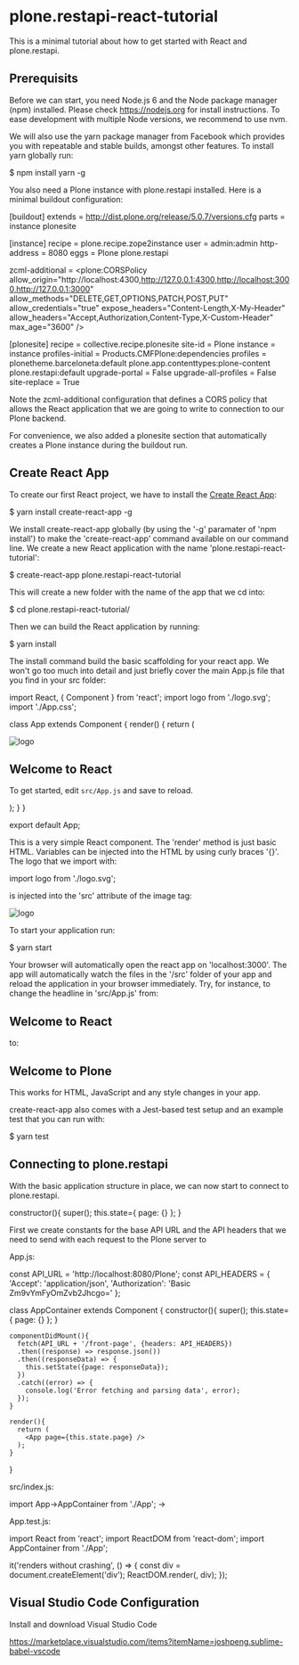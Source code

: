 plone.restapi-react-tutorial
============================

This is a minimal tutorial about how to get started with React and plone.restapi.

Prerequisits
------------

Before we can start, you need Node.js 6 and the Node package manager (npm) installed. Please check https://nodejs.org for install instructions.
To ease development with multiple Node versions, we recommend to use nvm.

We will also use the yarn package manager from Facebook which provides you with repeatable and stable builds, amongst other features. To install yarn globally run:

  $ npm install yarn -g

You also need a Plone instance with plone.restapi installed. Here is a minimal buildout configuration:

  [buildout]
  extends = http://dist.plone.org/release/5.0.7/versions.cfg
  parts = instance
          plonesite

  [instance]
  recipe = plone.recipe.zope2instance
  user = admin:admin
  http-address = 8080
  eggs =
      Plone
      plone.restapi

  zcml-additional =
    <configure xmlns="http://namespaces.zope.org/zope"
              xmlns:plone="http://namespaces.plone.org/plone">
    <plone:CORSPolicy
      allow_origin="http://localhost:4300,http://127.0.0.1:4300,http://localhost:3000,http://127.0.0.1:3000"
      allow_methods="DELETE,GET,OPTIONS,PATCH,POST,PUT"
      allow_credentials="true"
      expose_headers="Content-Length,X-My-Header"
      allow_headers="Accept,Authorization,Content-Type,X-Custom-Header"
      max_age="3600"
      />
    </configure>

  [plonesite]
  recipe = collective.recipe.plonesite
  site-id = Plone
  instance = instance
  profiles-initial = Products.CMFPlone:dependencies
  profiles =
      plonetheme.barceloneta:default
      plone.app.contenttypes:plone-content
      plone.restapi:default
  upgrade-portal = False
  upgrade-all-profiles = False
  site-replace = True

Note the zcml-additional configuration that defines a CORS policy that allows the React application that we are going to write to connection to our Plone backend.

For convenience, we also added a plonesite section that automatically creates a Plone instance during the buildout run.


Create React App
----------------

To create our first React project, we have to install the [Create React App](https://github.com/facebookincubator/create-react-app):

  $ yarn install create-react-app -g

We install create-react-app globally (by using the '-g' paramater of 'npm install') to make the 'create-react-app' command available on our command line.
We create a new React application with the name 'plone.restapi-react-tutorial':

  $ create-react-app plone.restapi-react-tutorial

This will create a new folder with the name of the app that we cd into:

  $ cd plone.restapi-react-tutorial/

Then we can build the React application by running:

  $ yarn install

The install command build the basic scaffolding for your react app. We won't go too much into detail and just briefly cover the main App.js file that you find in your src folder:

  import React, { Component } from 'react';
  import logo from './logo.svg';
  import './App.css';

  class App extends Component {
    render() {
      return (
        <div className="App">
          <div className="App-header">
            <img src={logo} className="App-logo" alt="logo" />
            <h2>Welcome to React</h2>
          </div>
          <p className="App-intro">
            To get started, edit <code>src/App.js</code> and save to reload.
          </p>
        </div>
      );
    }
  }

  export default App;

This is a very simple React component. The 'render' method is just basic HTML. Variables can be injected into the HTML by using curly braces '{}'. The logo that we import with:

  import logo from './logo.svg';

is injected into the 'src' attribute of the image tag:

  <img src={logo} className="App-logo" alt="logo" />

To start your application run:

  $ yarn start

Your browser will automatically open the react app on 'localhost:3000'. 
The app will automatically watch the files in the '/src' folder of your app and reload the application in your browser immediately.
Try, for instance, to change the headline in 'src/App.js' from:

  <h2>Welcome to React</h2>

to:

  <h2>Welcome to Plone</h2>

This works for HTML, JavaScript and any style changes in your app.

create-react-app also comes with a Jest-based test setup and an example test that you can run with:

  $ yarn test


Connecting to plone.restapi
---------------------------

With the basic application structure in place, we can now start to connect to plone.restapi. 


  constructor(){
    super();
    this.state={
      page: {}
    };
  }

First we create constants for the base API URL and the API headers that we need to send with each request to the Plone server to 

App.js:

  const API_URL = 'http://localhost:8080/Plone';
  const API_HEADERS = {
    'Accept': 'application/json',
    'Authorization': 'Basic Zm9vYmFyOmZvb2Jhcgo='
  };


  class AppContainer extends Component {
    constructor(){
      super();
      this.state={
        page: {}
      };
    }

    componentDidMount(){
      fetch(API_URL + '/front-page', {headers: API_HEADERS})
      .then((response) => response.json())
      .then((responseData) => {
        this.setState({page: responseData});
      })
      .catch((error) => {
        console.log('Error fetching and parsing data', error);
      });
    }

    render(){
      return (
        <App page={this.state.page} />
      );
    }
  }

src/index.js:

  import App->AppContainer from './App';
  <App /> -> <AppContainer />

App.test.js:

  import React from 'react';
  import ReactDOM from 'react-dom';
  import AppContainer from './App';

  it('renders without crashing', () => {
    const div = document.createElement('div');
    ReactDOM.render(<AppContainer />, div);
  });

Visual Studio Code Configuration
--------------------------------

Install and download Visual Studio Code 

https://marketplace.visualstudio.com/items?itemName=joshpeng.sublime-babel-vscode

